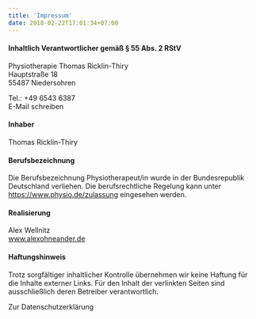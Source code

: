 ```yaml
---
title: 'Impressum'
date: 2018-02-22T17:01:34+07:00
---
```


#### Inhaltlich Verantwortlicher gemäß § 55 Abs. 2 RStV

Physiotherapie Thomas Ricklin-Thiry  
Hauptstraße 18  
55487 Niedersohren

Tel.: +49 6543 6387  
E-Mail schreiben

#### Inhaber

Thomas Ricklin-Thiry

#### Berufsbezeichnung

Die Berufsbezeichnung Physiotherapeut/in wurde in der Bundesrepublik Deutschland verliehen. Die berufsrechtliche Regelung kann unter https://www.physio.de/zulassung eingesehen werden.

#### Realisierung

Alex Wellnitz  
www.alexohneander.de

#### Haftungshinweis

Trotz sorgfältiger inhaltlicher Kontrolle übernehmen wir keine Haftung für die Inhalte externer Links. Für den Inhalt der verlinkten Seiten sind ausschließlich deren Betreiber verantwortlich.

Zur Datenschutzerklärung
